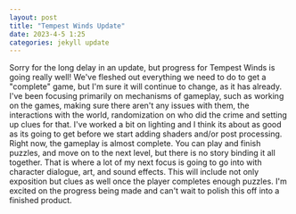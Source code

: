 ```yaml
---
layout: post
title: "Tempest Winds Update"
date: 2023-4-5 1:25
categories: jekyll update
---
```



  Sorry for the long delay in an update, but progress for Tempest Winds is going
really well! We've fleshed out everything we need to do to get a "complete" game,
but I'm sure it will continue to change, as it has already. I've been focusing
primarily on mechanisms of gameplay, such as working on the games, making sure there
aren't any issues with them, the interactions with the world, randomization on who
did the crime and setting up clues for that. I've worked a bit on lighting and I
think its about as good as its going to get before we start adding shaders and/or
post processing. Right now, the gameplay is almost complete. You can play and finish puzzles,
and move on to the next level, but there is no story binding it all together. That 
is where a lot of my next focus is going to go into with character dialogue, art,
and sound effects. This will include not only exposition but clues as well once the
player completes enough puzzles. I'm excited on the progress being made and can't
wait to polish this off into a finished product.
